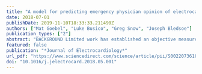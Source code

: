 ```yaml
---
title: "A model for predicting emergency physician opinion of electrocardiogram tracing data quality"
date: 2018-07-01
publishDate: 2019-11-10T18:33:33.211490Z
authors: ["Mat Goebel", "Luke Busico", "Greg Snow", "Joseph Bledsoe"]
publication_types: ["2"]
abstract: "BACKGROUND Limited work has established an objective measure of ECG quality that correlates with physician opinion of the study. We seek to establish a threshold of acceptable ECG data quality for the purpose of ruling out STEMI derived from emergency physician opinion. METHODS A panel of three emergency physicians rated 240 12-Lead ECGs as being acceptable or unacceptable data quality. Each lead of the ECG had the following measurements recorded: baseline wander, QRS signal amplitude, and artifact amplitude. A lasso regression technique was used to create the model. RESULTS The area under the curve for the model using all 36 elements is 1.0, indicating a perfect fit. A simplified model using 22 terms has an area under the curve of 0.994. CONCLUSIONS This study demonstrated that emergency physician opinion of ECG quality for the purpose of ruling out STEMI can be predicted through a regression model."
featured: false
publication: "*Journal of Electrocardiology*"
url_pdf: "https://www.sciencedirect.com/science/article/pii/S002207361830205X?via%3Dihub"
doi: "10.1016/j.jelectrocard.2018.05.001"
---
```


